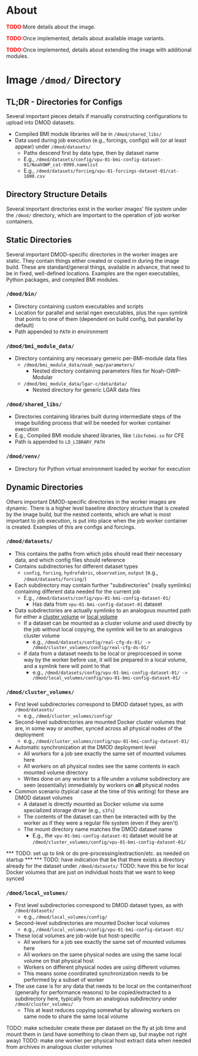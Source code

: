 # About

<b style="color: red">TODO:</b>More details about the image.

<b style="color: red">TODO:</b>Once implemented, details about available image variants.

<b style="color: red">TODO:</b>Once implemented, details about extending the image with additional modules.

# Image `/dmod/` Directory

## TL;DR - Directories for Configs

Several important pieces details if manually constructing configurations to upload into DMOD datasets:
* Compiled BMI module libraries will be in `/dmod/shared_libs/`
* Data used during job execution (e.g., forcings, configs) will (or at least appear) under `/dmod/datasets/`
  * Paths descend first by data type, then by dataset name
  * E.g., `/dmod/datasets/config/vpu-01-bmi-config-dataset-01/NoahOWP_cat-9999.namelist`
  * E.g., `/dmod/datasets/forcing/vpu-01-forcings-dataset-01/cat-1000.csv` 

## Directory Structure Details

Several important directories exist in the worker images' file system under the `/dmod/` directory, which are important to the operation of job worker containers.

## Static Directories

Several important DMOD-specific directories in the worker images are static.  They contain things either created or copied in during the image build.  These are standard/general things, available in advance, that need to be in fixed, well-defined locations.  Examples are the ngen executables, Python packages, and compiled BMI modules.

### `/dmod/bin/`
* Directory containing custom executables and scripts
* Location for parallel and serial ngen executables, plus the `ngen` symlink that points to one of them (dependent on build config, but parallel by default)
* Path appended to `PATH` in environment

### `/dmod/bmi_module_data/`
* Directory containing any necessary generic per-BMI-module data files
  * `/dmod/bmi_module_data/noah_owp/parameters/`
    * Nested directory containing parameters files for Noah-OWP-Modular
  * `/dmod/bmi_module_data/lgar-c/data/data/`
    * Nested directory for generic LGAR data files
      
### `/dmod/shared_libs/`
* Directories containing libraries built during intermediate steps of the image building process that will be needed for worker container execution
* E.g., Compiled BMI module shared libraries, like `libcfebmi.so` for CFE
* Path is appended to `LD_LIBRARY_PATH`

### `/dmod/venv/`
* Directory for Python virtual environment loaded by worker for execution

## Dynamic Directories

Others important DMOD-specific directories in the worker images are dynamic.  There is a higher level baseline directory structure that is created by the image build, but the nested contents, which are what is most important to job execution, is put into place when the job worker container is created.  Examples of this are configs and forcings.

### `/dmod/datasets/`
* This contains the paths from which jobs should read their necessary data, and which config files should reference
* Contains subdirectories for different dataset types
  * `config`, `forcing`, `hydrofabric`, `observation`, `output` (e.g., `/dmod/datasets/forcing/`)
* Each subdirectory may contain further "subdirectories" (really symlinks) containing different data needed for the current job
  * E.g., `/dmod/datasets/config/vpu-01-bmi-config-dataset-01/`
    * Has data from `vpu-01-bmi-config-dataset-01` dataset
* Data subdirectories are actually symlinks to an analogous mounted path for either a [cluster volume](#dmodcluster_volumes) or [local volume](#dmodlocal_volumes)
  * If a dataset can be mounted as a cluster volume and used directly by the job without local copying, the symlink will be to an analogous cluster volume
    * e.g., `/dmod/datasets/config/real-cfg-ds-01/ -> /dmod/cluster_volumes/config/real-cfg-ds-01/` 
  * If data from a dataset needs to be local or preprocessed in some way by the worker before use, it will be prepared in a local volume, and a symlink here will point to that
    * e.g., `/dmod/datasets/config/vpu-01-bmi-config-dataset-01/ -> /dmod/local_volumes/config/vpu-01-bmi-config-dataset-01/`


### `/dmod/cluster_volumes/`
* First level subdirectories correspond to DMOD dataset types, as with `/dmod/datasets/`
  * e.g., `/dmod/cluster_volumes/config/`
* Second-level subdirectories are mounted Docker cluster volumes that are, in some way or another, synced across all physical nodes of the deployment
  * e.g., `/dmod/cluster_volumes/config/vpu-01-bmi-config-dataset-01/`
* Automatic synchronization at the DMOD deployment level
  * All workers for a job see exactly the same set of mounted volumes here
  * All workers on all physical nodes see the same contents in each mounted volume directory
  * Writes done on any worker to a file under a volume subdirectory are seen (essentially) immediately by workers on **all** physical nodes
* Common scenario (typical case at the time of this writing) for these are DMOD dataset volumes
  * A dataset is directly mounted as Docker volume via some specialized storage driver (e.g., `s3fs`)
  * The contents of the dataset can then be interacted with by the worker as if they were a regular file system (even if they aren't)
  * The mount directory name matches the DMOD dataset name
    * E.g., the `vpu-01-bmi-config-dataset-01` dataset would be at `/dmod/cluster_volumes/config/vpu-01-bmi-config-dataset-01/`

*** TODO: set up to link or do pre-processing/extraction/etc. as needed on startup ***
*** TODO: have indication that  be that there exists a directory already for the dataset under `/dmod/datasets/`
TODO: have this be for local Docker volumes that are just on individual hosts that we want to keep synced

### `/dmod/local_volumes/`
* First level subdirectories correspond to DMOD dataset types, as with `/dmod/datasets/`
  * e.g., `/dmod/local_volumes/config/`
* Second-level subdirectories are mounted Docker local volumes
  * e.g., `/dmod/local_volumes/config/vpu-01-bmi-config-dataset-01/`
* These local volumes are job-wide but host-specific
  * All workers for a job see exactly the same set of mounted volumes here
  * All workers on the same physical nodes are using the same local volume on that physical host
  * Workers on different physical nodes are using different volumes
  * This means some coordinated synchronization needs to be performed by a subset of worker
* The use case is for any data that needs to be local on the container/host (generally for performance reasons) to be copied/extracted to a subdirectory here, typically from an analogous subdirectory under `/dmod/cluster_volumes/`
  * This at least reduces copying somewhat by allowing workers on same node to share the same local volume

TODO: make scheduler create these per dataset on the fly at job time and mount them in (and have something to clean them up, but maybe not right away)
TODO: make one worker per physical host extract data when needed from archives in analogous cluster volumes
  